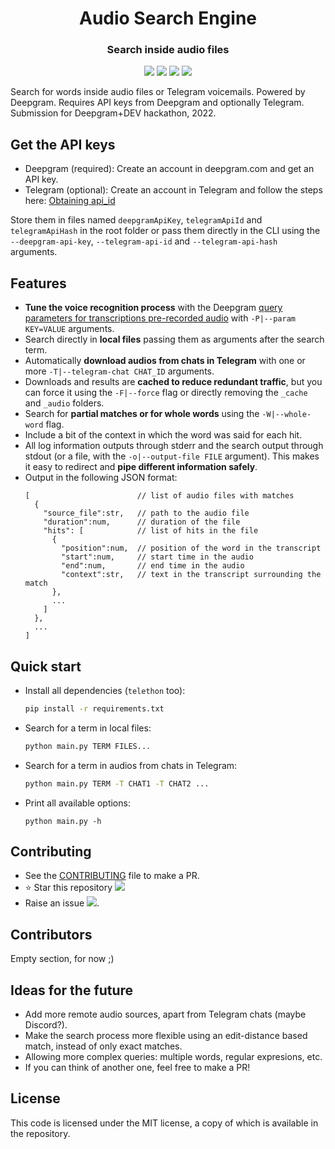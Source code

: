 <h1 align="center">Audio Search Engine</h1>

<h3 align="center">Search inside audio files</h3>

<p align="center">
    <a href="https://core.telegram.org/"><img src="https://img.shields.io/badge/-Telegram-black?style=for-the-badge&logo=telegram"></a>
    <a href="https://www.python.org/"><img src="https://img.shields.io/badge/-Python_3-black?style=for-the-badge&logo=python"></a>
    <a href="https://deepgram.com"><img src="https://img.shields.io/badge/-Deepgram-black?style=for-the-badge"></a>
    <a href="LICENSE"><img " src="https://img.shields.io/badge/License-MIT-black?style=for-the-badge"></a>
</p>

Search for words inside audio files or Telegram voicemails. Powered by Deepgram. Requires API keys from Deepgram and optionally Telegram. Submission for Deepgram+DEV hackathon, 2022.

## Get the API keys
- Deepgram (required): Create an account in deepgram.com and get an API key.
- Telegram (optional): Create an account in Telegram and follow the steps here: [Obtaining api_id](https://core.telegram.org/api/obtaining_api_id)
   
Store them in files named `deepgramApiKey`, `telegramApiId` and `telegramApiHash` in the root folder or pass them directly in the CLI using the `--deepgram-api-key`, `--telegram-api-id` and `--telegram-api-hash` arguments.

## Features
- **Tune the voice recognition process** with the Deepgram [query parameters for transcriptions pre-recorded audio](https://developers.deepgram.com/api-reference/#transcription-prerecorded) with `-P|--param KEY=VALUE` arguments.
- Search directly in **local files** passing them as arguments after the search term.
- Automatically **download audios from chats in Telegram** with one or more `-T|--telegram-chat CHAT_ID` arguments.
- Downloads and results are **cached to reduce redundant traffic**, but you can force it using the `-F|--force` flag or directly removing the `_cache` and `_audio` folders.
- Search for **partial matches or for whole words** using the `-W|--whole-word` flag.
- Include a bit of the context in which the word was said for each hit.
- All log information outputs through stderr and the search output through stdout (or a file, with the `-o|--output-file FILE` argument). This makes it easy to redirect and **pipe different information safely**.
- Output in the following JSON format:
    ```
    [                        // list of audio files with matches
      {
        "source_file":str,   // path to the audio file
        "duration":num,      // duration of the file
        "hits": [            // list of hits in the file
          {
            "position":num,  // position of the word in the transcript
            "start":num,     // start time in the audio
            "end":num,       // end time in the audio
            "context":str,   // text in the transcript surrounding the match
          },
          ...        
        ]
      },
      ...
    ]
    ```
     
## Quick start
- Install all dependencies (`telethon` too):
    ```bash
    pip install -r requirements.txt
    ```
- Search for a term in local files:
    ```bash
    python main.py TERM FILES...
    ```
- Search for a term in audios from chats in Telegram:
    ```bash
    python main.py TERM -T CHAT1 -T CHAT2 ...
    ```
- Print all available options:
    ```
    python main.py -h
    ```

## Contributing
- See the [CONTRIBUTING](CONTRIBUTING.md) file to make a PR.
- :star: Star this repository [![](https://img.shields.io/github/stars/MiguelMJ/AudioSearchEngine?style=social)](https://github.com/MiguelMJ/AudioSearchEngine/stargazers)
- Raise an issue  [![](https://img.shields.io/github/issues/MiguelMJ/AudioSearchEngine?style=social&logo=github)](https://github.com/MiguelMJ/AudioSearchEngine/issues).

## Contributors
Empty section, for now ;)

## Ideas for the future

- Add more remote audio sources, apart from Telegram chats (maybe Discord?).
- Make the search process more flexible using an edit-distance based match, instead of only exact matches.
- Allowing more complex queries: multiple words, regular expresions, etc.
- If you can think of another one, feel free to make a PR!

        
## License
This code is licensed under the MIT license, a copy of which is available in the repository.

